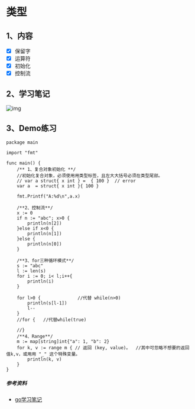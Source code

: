 # 类型
## 1、内容
- [x] 保留字
- [x] 运算符
- [x] 初始化
- [x] 控制流

## 2、学习笔记

![img](/imgs/03-bdfs.png)

## 3、Demo练习

```
package main

import "fmt"

func main() {
	/** 1、复合对象初始化 **/
	//初始化复合对象，必须使⽤用类型标签，且左⼤大括号必须在类型尾部。
	// var a struct{ x int } =	{ 100 }  // error
    var a  = struct{ x int }{ 100 }

    fmt.Printf("A:%d\n",a.x)

    /**2、控制流**/
    x := 0
    if n := "abc"; x>0 {
    	println(n[2])
	}else if x<0 {
		println(n[1])
	}else {
		println(n[0])
	}

	/**3、for三种循环模式**/
	s := "abc"
	l := len(s)
	for i := 0; i< l;i++{
		println(i)
	}

	for l>0 {              //代替 while(n>0)
		println(s[l-1])
		l--
	}
	//for {   //代替while(true)

	//}
    /**4、Range**/
	m := map[string]int{"a": 1, "b": 2}
	for k, v := range m { // 返回 (key, value)。  //其中可忽略不想要的返回值k,v，或⽤用 "_" 这个特殊变量。
		println(k, v)
	}
}

```

##### 参考资料
- [go学习笔记](https://github.com/qyuhen/book)
